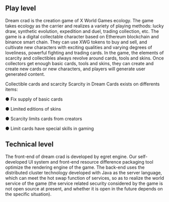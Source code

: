 <h2>Play level</h2>

  Dream crad is the creation game of X World Games ecology. The game takes ecology as the carrier and realizes a variety of playing methods: lucky draw, synthetic evolution,
  expedition and duel, trading collection, etc. The game is a digital collectable character based on Ethereum blockchain and binance smart chain. 
  They can use XWG tokens to buy and sell, and cultivate new characters with exciting qualities and varying degrees of loveliness, powerful fighting and trading cards.
  In the game, the elements of scarcity and collectibles always revolve around cards, tools and skins. Once collectors get enough basic cards, tools and skins, 
  they can create and create new cards or new characters, and players will generate user generated content.
  
Collectible cards and scarcity
Scarcity in Dream Cards exists on differents items:

  ● Fix supply of basic cards

  ● Limited editions of skins

  ● Scarcity limits cards from creators

  ● Limit cards have special skills in gaming

<h2>Technical level</h2>

  The front-end of dream crad is developed by egret engine. Our self-developed UI system and front-end resource difference packaging tool optimize the rendering engine of the game. 
  The back-end uses the distributed cluster technology developed with Java as the server language, which can meet the hot swap function of services, so as to realize the world service of the game (the service related security considered by the game is not open source at present, and whether it is open in the future depends on the specific situation).
